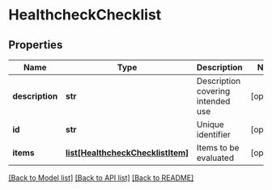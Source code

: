 # HealthcheckChecklist

## Properties
Name | Type | Description | Notes
------------ | ------------- | ------------- | -------------
**description** | **str** | Description covering intended use | [optional] 
**id** | **str** | Unique identifier | [optional] 
**items** | [**list[HealthcheckChecklistItem]**](HealthcheckChecklistItem.md) | Items to be evaluated | [optional] 

[[Back to Model list]](../README.md#documentation-for-models) [[Back to API list]](../README.md#documentation-for-api-endpoints) [[Back to README]](../README.md)


